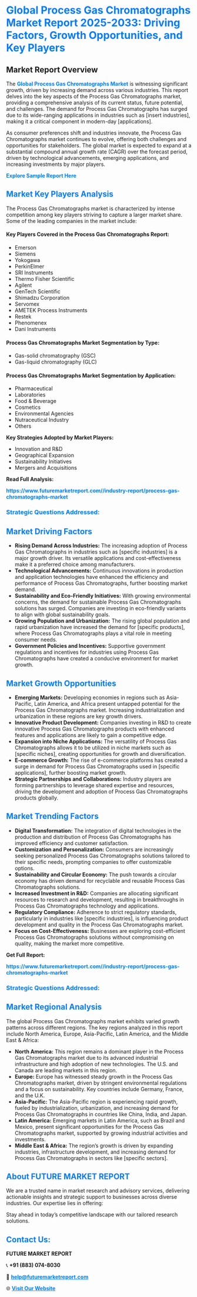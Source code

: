 <h1 style="color: #007BFF;">Global Process Gas Chromatographs Market Report 2025-2033: Driving Factors, Growth Opportunities, and Key Players</h1>

<section id="overview">
<h2>Market Report Overview</h2>
<p>The <a href="https://www.futuremarketreport.com//industry-report/process-gas-chromatographs-market" style="color: #007BFF; text-decoration: none;"><strong>Global Process Gas Chromatographs Market</strong></a> is witnessing significant growth, driven by increasing demand across various industries. This report delves into the key aspects of the Process Gas Chromatographs market, providing a comprehensive analysis of its current status, future potential, and challenges. The demand for Process Gas Chromatographs has surged due to its wide-ranging applications in industries such as [insert industries], making it a critical component in modern-day [applications].</p>
<p>As consumer preferences shift and industries innovate, the Process Gas Chromatographs market continues to evolve, offering both challenges and opportunities for stakeholders. The global market is expected to expand at a substantial compound annual growth rate (CAGR) over the forecast period, driven by technological advancements, emerging applications, and increasing investments by major players.</p>
</section>

<section id="overview">
<p><a href="https://www.futuremarketreport.com//request-sample/reportId=60440" style="color: #007BFF; text-decoration: none;"><strong>Explore Sample Report Here</strong></a></p>
</section>

<section id="key-players">
<h2 style="color: #007BFF;">Market Key Players Analysis</h2>
<p>The Process Gas Chromatographs market is characterized by intense competition among key players striving to capture a larger market share. Some of the leading companies in the market include:</p>
<h4>Key Players Covered in the Process Gas Chromatographs Report:</h4>
<ul><li>Emerson</li><li>Siemens</li><li>Yokogawa</li><li>PerkinElmer</li><li>SRI Instruments</li><li>Thermo Fisher Scientific</li><li>Agilent</li><li>GenTech Scientific</li><li>Shimadzu Corporation</li><li>Servomex</li><li>AMETEK Process Instruments</li><li>Restek</li><li>Phenomenex</li><li>Dani Instruments</li></ul>
<h4>Process Gas Chromatographs Market Segmentation by Type:</h4>
<ul><li>Gas-solid chromatography (GSC)</li><li>Gas-liquid chromatography (GLC)</li></ul>

<h4>Process Gas Chromatographs Market Segmentation by Application:</h4>
<ul><li>Pharmaceutical</li><li>Laboratories</li><li>Food &amp; Beverage</li><li>Cosmetics</li><li>Environmental Agencies</li><li>Nutraceutical Industry</li><li>Others</li></ul>
<p><strong>Key Strategies Adopted by Market Players:</strong></p>
<ul>
<li>Innovation and R&D</li>
<li>Geographical Expansion</li>
<li>Sustainability Initiatives</li>
<li>Mergers and Acquisitions</li>
</ul>
</section>

<section>
<p><strong>Read Full Analysis: </strong></p><a href="https://www.futuremarketreport.com//industry-report/process-gas-chromatographs-market" style="color: #007BFF; text-decoration: none;"><strong>https://www.futuremarketreport.com//industry-report/process-gas-chromatographs-market</strong></a>
<h3 style="color: #007BFF;">Strategic Questions Addressed:</h3>
</section>

<section id="driving-factors">
<h2 style="color: #007BFF;">Market Driving Factors</h2>
<ul>
<li><strong>Rising Demand Across Industries:</strong> The increasing adoption of Process Gas Chromatographs in industries such as [specific industries] is a major growth driver. Its versatile applications and cost-effectiveness make it a preferred choice among manufacturers.</li>
<li><strong>Technological Advancements:</strong> Continuous innovations in production and application technologies have enhanced the efficiency and performance of Process Gas Chromatographs, further boosting market demand.</li>
<li><strong>Sustainability and Eco-Friendly Initiatives:</strong> With growing environmental concerns, the demand for sustainable Process Gas Chromatographs solutions has surged. Companies are investing in eco-friendly variants to align with global sustainability goals.</li>
<li><strong>Growing Population and Urbanization:</strong> The rising global population and rapid urbanization have increased the demand for [specific products], where Process Gas Chromatographs plays a vital role in meeting consumer needs.</li>
<li><strong>Government Policies and Incentives:</strong> Supportive government regulations and incentives for industries using Process Gas Chromatographs have created a conducive environment for market growth.</li>
</ul>
</section>

<section id="growth-opportunities">
<h2 style="color: #007BFF;">Market Growth Opportunities</h2>
<ul>
<li><strong>Emerging Markets:</strong> Developing economies in regions such as Asia-Pacific, Latin America, and Africa present untapped potential for the Process Gas Chromatographs market. Increasing industrialization and urbanization in these regions are key growth drivers.</li>
<li><strong>Innovative Product Development:</strong> Companies investing in R&D to create innovative Process Gas Chromatographs products with enhanced features and applications are likely to gain a competitive edge.</li>
<li><strong>Expansion into Niche Applications:</strong> The versatility of Process Gas Chromatographs allows it to be utilized in niche markets such as [specific niches], creating opportunities for growth and diversification.</li>
<li><strong>E-commerce Growth:</strong> The rise of e-commerce platforms has created a surge in demand for Process Gas Chromatographs used in [specific applications], further boosting market growth.</li>
<li><strong>Strategic Partnerships and Collaborations:</strong> Industry players are forming partnerships to leverage shared expertise and resources, driving the development and adoption of Process Gas Chromatographs products globally.</li>
</ul>
</section>

<section id="trending-factors">
<h2 style="color: #007BFF;">Market Trending Factors</h2>
<ul>
<li><strong>Digital Transformation:</strong> The integration of digital technologies in the production and distribution of Process Gas Chromatographs has improved efficiency and customer satisfaction.</li>
<li><strong>Customization and Personalization:</strong> Consumers are increasingly seeking personalized Process Gas Chromatographs solutions tailored to their specific needs, prompting companies to offer customizable options.</li>
<li><strong>Sustainability and Circular Economy:</strong> The push towards a circular economy has driven demand for recyclable and reusable Process Gas Chromatographs solutions.</li>
<li><strong>Increased Investment in R&D:</strong> Companies are allocating significant resources to research and development, resulting in breakthroughs in Process Gas Chromatographs technology and applications.</li>
<li><strong>Regulatory Compliance:</strong> Adherence to strict regulatory standards, particularly in industries like [specific industries], is influencing product development and quality in the Process Gas Chromatographs market.</li>
<li><strong>Focus on Cost-Effectiveness:</strong> Businesses are exploring cost-efficient Process Gas Chromatographs solutions without compromising on quality, making the market more competitive.</li>
</ul>
</section>

<section>
<p><strong>Get Full Report: </strong></p><a href="https://www.futuremarketreport.com//industry-report/process-gas-chromatographs-market" style="color: #007BFF; text-decoration: none;"><strong>https://www.futuremarketreport.com//industry-report/process-gas-chromatographs-market</strong></a>
<h3 style="color: #007BFF;">Strategic Questions Addressed:</h3>
</section>


<section id="regional-analysis">
<h2 style="color: #007BFF;">Market Regional Analysis</h2>
<p>The global Process Gas Chromatographs market exhibits varied growth patterns across different regions. The key regions analyzed in this report include North America, Europe, Asia-Pacific, Latin America, and the Middle East & Africa:</p>
<ul>
<li><strong>North America:</strong> This region remains a dominant player in the Process Gas Chromatographs market due to its advanced industrial infrastructure and high adoption of new technologies. The U.S. and Canada are leading markets in this region.</li>
<li><strong>Europe:</strong> Europe has witnessed steady growth in the Process Gas Chromatographs market, driven by stringent environmental regulations and a focus on sustainability. Key countries include Germany, France, and the U.K.</li>
<li><strong>Asia-Pacific:</strong> The Asia-Pacific region is experiencing rapid growth, fueled by industrialization, urbanization, and increasing demand for Process Gas Chromatographs in countries like China, India, and Japan.</li>
<li><strong>Latin America:</strong> Emerging markets in Latin America, such as Brazil and Mexico, present significant opportunities for the Process Gas Chromatographs market, supported by growing industrial activities and investments.</li>
<li><strong>Middle East & Africa:</strong> The region’s growth is driven by expanding industries, infrastructure development, and increasing demand for Process Gas Chromatographs in sectors like [specific sectors].</li>
</ul>
</section>

<footer>
<h2 style="color: #007BFF;">About FUTURE MARKET REPORT</h2>
<p>We are a trusted name in market research and advisory services, delivering actionable insights and strategic support to businesses across diverse industries. Our expertise lies in offering:</p>

<p>Stay ahead in today’s competitive landscape with our tailored research solutions.</p>

<h2 style="color: #007BFF;">Contact Us:</h2>
<p><strong>FUTURE MARKET REPORT</strong></p>
<p>📞 <strong>+91 (883) 074-8030</strong></p>
<p>📧 <strong><a href="mailto:help@futuremarketreport.com" style="color: #007BFF;">help@futuremarketreport.com</a></strong></p>
<p>🌐 <strong><a href="https://www.futuremarketreport.com/" style="color: #007BFF;">Visit Our Website</a></strong></p>
</footer>